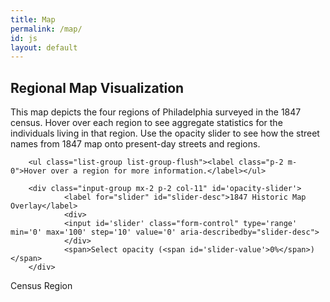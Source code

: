 ```yaml
---
title: Map
permalink: /map/
id: js
layout: default
---
```

<div class="row">
        <h2>Regional Map Visualization</h2>
</div>

<!--add map-->
<div class="row" markdown="1">

This map depicts the four regions of Philadelphia surveyed in the 1847 census. Hover over each region to see aggregate statistics for the individuals living in that region. Use the opacity slider to see how the street names from 1847 map onto present-day streets and regions.

</div>

<div class="viz">
<!--add map overlay layers for legend, etc.-->
<div id='map' tabindex="0"></div>

<div class='col-3 p-2 float-right map-overlay' id='features'>
        
        <ul class="list-group list-group-flush"><label class="p-2 m-0">Hover over a region for more information.</label></ul>

        <div class="input-group mx-2 p-2 col-11" id='opacity-slider'>
                <label for="slider" id="slider-desc">1847 Historic Map Overlay</label>
                <div>
                <input id='slider' class="form-control" type='range' min='0' max='100' step='10' value='0' aria-describedby="slider-desc">
                </div>
                <span>Select opacity (<span id='slider-value'>0%</span>)</span>
        </div>
        

</div>
<div class="col-3 float-left m-3 map-overlay" id='legend'>
<span>Census Region</span>
</div>

<nav id="menu"></nav>
</div>
